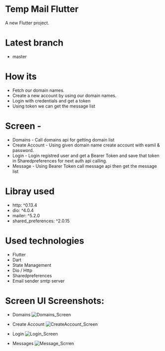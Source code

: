 # Temp Mail Flutter
A new Flutter project.

# Latest branch
- master

# How its
 - Fetch our domain names.
 - Create a new account by using our domain names.
 - Login with credentials and get a token
 - Using token we can get the message list
 
 # Screen -
- Domains - Call domains api for getting domain list
- Create Account - Using given domain name create account with eamil & password.
- Login - Login registred user and get a Bearer Token and save that token in Sharedpreferences for next auth api calling.
- Message - Using Bearer Token call message api then get the message list

# Libray used
 - http: ^0.13.4
 - dio: ^4.0.4
 - mailer: ^5.2.0
 - shared_preferences: ^2.0.15

# Used technologies
 - Flutter 
 - Dart
 - State Management
 - Dio / Http 
 - Sharedpreferences
 - Email sender smtp server
 
 # Screen UI Screenshots:
 - Domains
 ![Domains_Screen](https://user-images.githubusercontent.com/55427038/187020132-5c01635c-46ac-41c8-b989-57b39db1e804.jpeg)
 
 - Create Account
 ![CreateAccount_Screen](https://user-images.githubusercontent.com/55427038/187020149-05cfd8f0-c0cf-4296-853b-8a206db8be3e.jpeg)
 
 - Login 
 ![Login_Screen](https://user-images.githubusercontent.com/55427038/187020170-643fdbbe-5dbf-453b-ab09-0ab889c692e4.jpeg)
 
 - Messages
 ![Message_Scrren](https://user-images.githubusercontent.com/55427038/187020207-ed42a942-be73-41fc-a2da-b881194ad045.jpeg)
 

 
 


